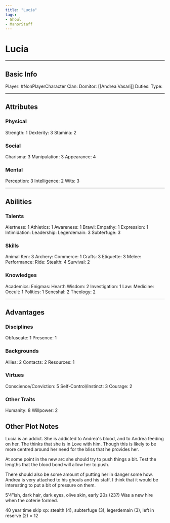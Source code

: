 ```yaml
---
title: "Lucia"
tags:
- Ghoul
- ManorStaff
---
```


# Lucia
---
## Basic Info
Player: #NonPlayerCharacter 
Clan:
Domitor: [[Andrea Vasari]]
Duties:
Type:

---

## Attributes
### Physical
Strength: 1
Dexterity: 3
Stamina: 2

### Social
Charisma: 3
Manipulation: 3
Appearance: 4

### Mental
Perception: 3
Intelligence: 2
Wits: 3

---

## Abilities
### Talents
Alertness: 1
Athletics: 1
Awareness: 1
Brawl: 
Empathy: 1
Expression: 1
Intimidation:
Leadership:
Legerdemain: 3
Subterfuge: 3

### Skills
Animal Ken: 3
Archery:
Commerce: 1
Crafts: 3
Etiquette: 3
Melee:
Performance:
Ride:
Stealth: 4
Survival: 2

### Knowledges
Academics:
Enigmas:
Hearth Wisdom: 2
Investigation: 1
Law:
Medicine:
Occult: 1
Politics: 1
Seneshal: 2
Theology: 2

---

## Advantages
### Disciplines
Obfuscate: 1
Presence: 1

### Backgrounds
Allies: 2
Contacts: 2
Resources: 1


### Virtues
Conscience/Conviction: 5
Self-Control/Instinct: 3
Courage: 2

### Other Traits
Humanity: 8
Willpower: 2

## Other Plot Notes

Lucia is an addict. She is addicted to Andrea's blood, and to Andrea feeding on her. The thinks that she is in Love with him. Though this is likely to be more centred around her need for the bliss that he provides her. 

At some point in the new arc she should try to push things a bit. Test the lengths that the blood bond will allow her to push.

There should also be some amount of putting her in danger some how. Andrea is very attached to his ghouls and his staff. I think that it would be interesting to put a bit of pressure on them.

5'4"ish, dark hair, dark eyes, olive skin, early 20s (23?)
Was a new hire when the coterie formed.

40 year time skip xp: stealth (4), subterfuge (3), legerdemain (3), left in reserve (2) = 12